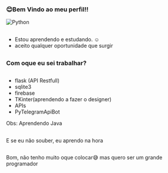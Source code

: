 ###      😊Bem Vindo ao meu perfil!!
![Python](https://img.shields.io/static/v1?label=&message=Python&color=black&style=dark&logo=python)
##
- Estou aprendendo e estudando. ☺
- aceito qualquer oportunidade que surgir
##
### Com oque eu sei trabalhar?
##
- flask (API Restfull)
- sqlite3
- firebase
- TKinter(aprendendo a fazer o designer)
- APIs
- PyTelegramApiBot

Obs: Aprendendo Java
##
E se eu não souber, eu aprendo na hora
##
Bom, não tenho muito oque colocar😅
mas quero ser um grande programador
